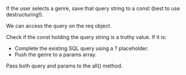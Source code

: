 If the user selects a genre, save that query string to a const (best to use destructuring!).

We can access the query on the req object.

Check if the const holding the query string is a truthy value. If it is: 
  - Complete the existing SQL query using a ? placeholder.
  - Push the genre to a params array.

Pass both query and params to the all() method.
